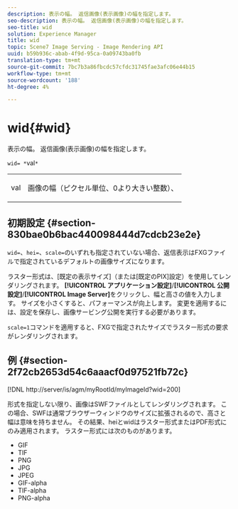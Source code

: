 ```yaml
---
description: 表示の幅。 返信画像(表示画像)の幅を指定します。
seo-description: 表示の幅。 返信画像(表示画像)の幅を指定します。
seo-title: wid
solution: Experience Manager
title: wid
topic: Scene7 Image Serving - Image Rendering API
uuid: b59b936c-abab-4f9d-95ca-0a09743ba0fb
translation-type: tm+mt
source-git-commit: 7bc7b3a86fbcdc57cfdc31745fae3afc06e44b15
workflow-type: tm+mt
source-wordcount: '188'
ht-degree: 4%

---
```



# wid{#wid}

表示の幅。 返信画像(表示画像)の幅を指定します。

`wid= *`val`*`

<table id="simpletable_8229FEFB366F4A799C206FD3E3C601BA"> 
 <tr class="strow"> 
  <td class="stentry"> <p><span class="codeph"> <span class="varname"> val</span></span> </p> </td> 
  <td class="stentry"> <p>画像の幅（ピクセル単位、0より大きい整数）、 </p></td> 
 </tr> 
</table>

## 初期設定 {#section-830bae0b6bac440098444d7cdcb23e2e}

`wid=`、`hei=`、`scale=`のいずれも指定されていない場合、返信表示はFXGファイルで指定されているデフォルトの画像サイズになります。

ラスター形式は、[既定の表示サイズ]（または[既定のPIX]設定）を使用してレンダリングされます。 **[!UICONTROL アプリケーション設定]**/**[!UICONTROL 公開設定]**/**[!UICONTROL Image Server]**&#x200B;をクリックし、幅と高さの値を入力します。 サイズを小さくすると、パフォーマンスが向上します。 変更を適用するには、設定を保存し、画像サービング公開を実行する必要があります。

`scale=1`コマンドを適用すると、FXGで指定されたサイズでラスター形式の要求がレンダリングされます。

## 例 {#section-2f72cb2653d54c6aaacf0d97521fb72c}

[!DNL http://server/is/agm/myRootId/myImageId?wid=200]

形式を指定しない限り、画像はSWFファイルとしてレンダリングされます。 この場合、SWFは通常ブラウザーウィンドウのサイズに拡張されるので、高さと幅は意味を持ちません。 その結果、heiとwidはラスター形式またはPDF形式にのみ適用されます。 ラスター形式には次のものがあります。

* GIF
* TIF
* PNG
* JPG
* JPEG
* GIF-alpha
* TIF-alpha
* PNG-alpha

